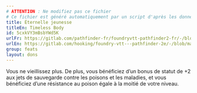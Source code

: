 ```yaml
---
# ATTENTION : Ne modifiez pas ce fichier
# Ce fichier est généré automatiquement par un script d'après les données du module Foundry VTT officiel et de sa traduction
title: Éternelle jeunesse
titleEn: Timeless Body
id: 5cxkVY3mBsbYWd5K
urlFr: https://gitlab.com/pathfinder-fr/foundryvtt-pathfinder2-fr/-/blob/master/data/feats/5cxkVY3mBsbYWd5K.htm
urlEn: https://gitlab.com/hooking/foundry-vtt---pathfinder-2e/-/blob/master/packs/data/feats.db/timeless-body.json
group: feats
layout: dons
---
```

Vous ne vieillissez plus. De plus, vous bénéficiez d’un bonus de statut de +2 aux jets de sauvegarde contre les poisons et les maladies, et vous bénéficiez d’une résistance au poison égale à la moitié de votre niveau.


